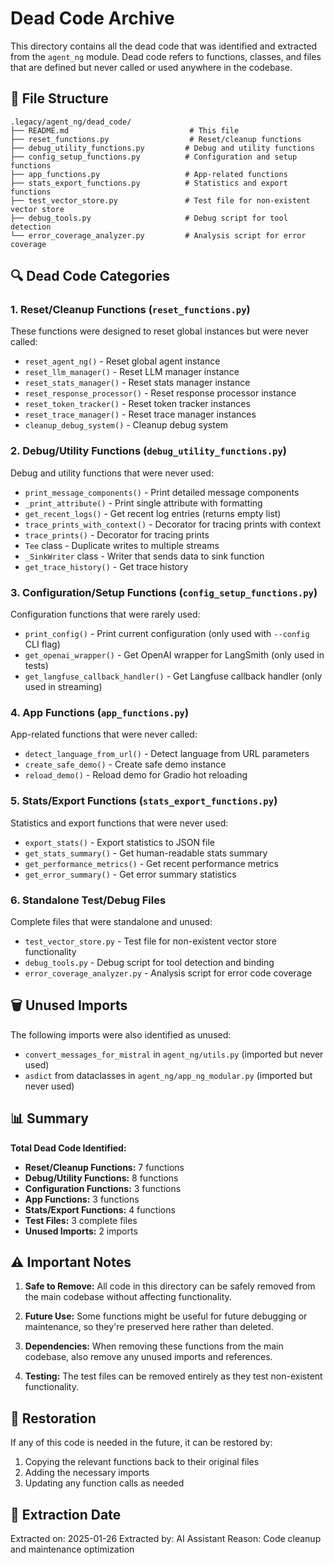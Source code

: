 # Dead Code Archive

This directory contains all the dead code that was identified and extracted from the `agent_ng` module. Dead code refers to functions, classes, and files that are defined but never called or used anywhere in the codebase.

## 📁 File Structure

```
.legacy/agent_ng/dead_code/
├── README.md                           # This file
├── reset_functions.py                  # Reset/cleanup functions
├── debug_utility_functions.py         # Debug and utility functions
├── config_setup_functions.py          # Configuration and setup functions
├── app_functions.py                   # App-related functions
├── stats_export_functions.py          # Statistics and export functions
├── test_vector_store.py               # Test file for non-existent vector store
├── debug_tools.py                     # Debug script for tool detection
└── error_coverage_analyzer.py         # Analysis script for error coverage
```

## 🔍 Dead Code Categories

### 1. Reset/Cleanup Functions (`reset_functions.py`)
These functions were designed to reset global instances but were never called:
- `reset_agent_ng()` - Reset global agent instance
- `reset_llm_manager()` - Reset LLM manager instance
- `reset_stats_manager()` - Reset stats manager instance
- `reset_response_processor()` - Reset response processor instance
- `reset_token_tracker()` - Reset token tracker instances
- `reset_trace_manager()` - Reset trace manager instances
- `cleanup_debug_system()` - Cleanup debug system

### 2. Debug/Utility Functions (`debug_utility_functions.py`)
Debug and utility functions that were never used:
- `print_message_components()` - Print detailed message components
- `_print_attribute()` - Print single attribute with formatting
- `get_recent_logs()` - Get recent log entries (returns empty list)
- `trace_prints_with_context()` - Decorator for tracing prints with context
- `trace_prints()` - Decorator for tracing prints
- `Tee` class - Duplicate writes to multiple streams
- `_SinkWriter` class - Writer that sends data to sink function
- `get_trace_history()` - Get trace history

### 3. Configuration/Setup Functions (`config_setup_functions.py`)
Configuration functions that were rarely used:
- `print_config()` - Print current configuration (only used with `--config` CLI flag)
- `get_openai_wrapper()` - Get OpenAI wrapper for LangSmith (only used in tests)
- `get_langfuse_callback_handler()` - Get Langfuse callback handler (only used in streaming)

### 4. App Functions (`app_functions.py`)
App-related functions that were never called:
- `detect_language_from_url()` - Detect language from URL parameters
- `create_safe_demo()` - Create safe demo instance
- `reload_demo()` - Reload demo for Gradio hot reloading

### 5. Stats/Export Functions (`stats_export_functions.py`)
Statistics and export functions that were never used:
- `export_stats()` - Export statistics to JSON file
- `get_stats_summary()` - Get human-readable stats summary
- `get_performance_metrics()` - Get recent performance metrics
- `get_error_summary()` - Get error summary statistics

### 6. Standalone Test/Debug Files
Complete files that were standalone and unused:
- `test_vector_store.py` - Test file for non-existent vector store functionality
- `debug_tools.py` - Debug script for tool detection and binding
- `error_coverage_analyzer.py` - Analysis script for error code coverage

## 🗑️ Unused Imports

The following imports were also identified as unused:
- `convert_messages_for_mistral` in `agent_ng/utils.py` (imported but never used)
- `asdict` from dataclasses in `agent_ng/app_ng_modular.py` (imported but never used)

## 📊 Summary

**Total Dead Code Identified:**
- **Reset/Cleanup Functions:** 7 functions
- **Debug/Utility Functions:** 8 functions  
- **Configuration Functions:** 3 functions
- **App Functions:** 3 functions
- **Stats/Export Functions:** 4 functions
- **Test Files:** 3 complete files
- **Unused Imports:** 2 imports

## ⚠️ Important Notes

1. **Safe to Remove:** All code in this directory can be safely removed from the main codebase without affecting functionality.

2. **Future Use:** Some functions might be useful for future debugging or maintenance, so they're preserved here rather than deleted.

3. **Dependencies:** When removing these functions from the main codebase, also remove any unused imports and references.

4. **Testing:** The test files can be removed entirely as they test non-existent functionality.

## 🔄 Restoration

If any of this code is needed in the future, it can be restored by:
1. Copying the relevant functions back to their original files
2. Adding the necessary imports
3. Updating any function calls as needed

## 📅 Extraction Date

Extracted on: 2025-01-26
Extracted by: AI Assistant
Reason: Code cleanup and maintenance optimization
